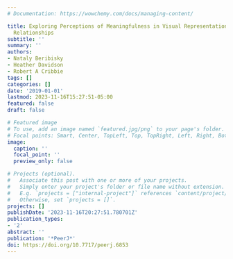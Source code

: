 ```yaml
---
# Documentation: https://wowchemy.com/docs/managing-content/

title: Exploring Perceptions of Meaningfulness in Visual Representations of Bivariate
  Relationships
subtitle: ''
summary: ''
authors:
- Nataly Beribisky
- Heather Davidson
- Robert A Cribbie
tags: []
categories: []
date: '2019-01-01'
lastmod: 2023-11-16T15:27:51-05:00
featured: false
draft: false

# Featured image
# To use, add an image named `featured.jpg/png` to your page's folder.
# Focal points: Smart, Center, TopLeft, Top, TopRight, Left, Right, BottomLeft, Bottom, BottomRight.
image:
  caption: ''
  focal_point: ''
  preview_only: false

# Projects (optional).
#   Associate this post with one or more of your projects.
#   Simply enter your project's folder or file name without extension.
#   E.g. `projects = ["internal-project"]` references `content/project/deep-learning/index.md`.
#   Otherwise, set `projects = []`.
projects: []
publishDate: '2023-11-16T20:27:51.780701Z'
publication_types:
- '2'
abstract: ''
publication: '*PeerJ*'
doi: https://doi.org/10.7717/peerj.6853
---
```

